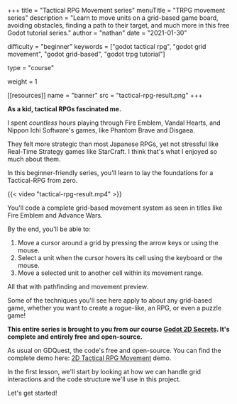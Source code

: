 +++
title = "Tactical RPG Movement series"
menuTitle = "TRPG movement series"
description = "Learn to move units on a grid-based game board, avoiding obstacles, finding a path to their target, and much more in this free Godot tutorial series."
author = "nathan"
date = "2021-01-30"

difficulty = "beginner"
keywords = ["godot tactical rpg", "godot grid movement", "godot grid-based", "godot trpg tutorial"]

type = "course"

weight = 1

[[resources]]
name = "banner"
src = "tactical-rpg-result.png"
+++

**As a kid, tactical RPGs fascinated me.**

I spent _countless_ hours playing through Fire Emblem, Vandal Hearts, and Nippon Ichi Software's games, like Phantom Brave and Disgaea.

They felt more strategic than most Japanese RPGs, yet not stressful like Real-Time Strategy games like StarCraft. I think that's what I enjoyed so much about them.

In this beginner-friendly series, you'll learn to lay the foundations for a Tactical-RPG from zero. 

{{< video "tactical-rpg-result.mp4" >}}

You'll code a complete grid-based movement system as seen in titles like Fire Emblem and Advance Wars.

By the end, you'll be able to:

1. Move a cursor around a grid by pressing the arrow keys or using the mouse.
2. Select a unit when the cursor hovers its cell using the keyboard or the mouse.
3. Move a selected unit to another cell within its movement range.

All that with pathfinding and movement preview.

Some of the techniques you'll see here apply to about any grid-based game, whether you want to create a rogue-like, an RPG, or even a puzzle game!

**This entire series is brought to you from our course [Godot 2D Secrets](https://gdquest.mavenseed.com/courses/godot-2d-secrets). It's complete and entirely free and open-source.**

As usual on GDQuest, the code's free and open-source. You can find the complete demo here: [2D Tactical RPG Movement](https://github.com/GDQuest/godot-2d-tactical-rpg-movement) demo.

In the first lesson, we'll start by looking at how we can handle grid interactions and the code structure we'll use in this project.

Let's get started!
